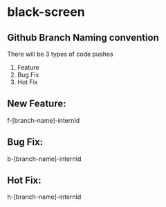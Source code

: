 # black-screen
## Github Branch Naming convention
  There will be 3 types of code pushes
  1. Feature
  2. Bug Fix
  3. Hot Fix

## New Feature:
f-[branch-name]-internId
## Bug Fix:
b-[branch-name]-internId
## Hot Fix:
h-[branch-name]-internId
